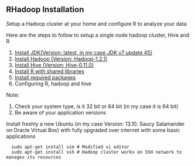 ## RHadoop Installation

Setup a Hadoop cluster at your home and configure R to analyze your data

Here are the steps to follow to setup a single node hadoop cluster, Hive and R

1.	[Install JDK(Version: latest, in my case JDK v7 update 45)](Install/Javainstall.md)
2.	[Install Hadoop (Version: Hadoop-1.2.1)](Install/Hadoopinstall.md)
3.	[Install Hive (Version: Hive-0.11.0)](Install/Hiveinstall.md)
4.	[Install R with shared libraries](Install/RInstall.md)
5.	[Install required packages](Install/Rpakinstall.md)
6.	Configuring R, hadoop and hive

Note:

1. Check your system type, is it 32 bit or 64 bit (in my case it is 64 bit)
2. Be aware of your application versions

Install freshly a new Ubuntu (in my case Version: 13.10. Saucy Salamander on Oracle Virtual Box) with fully upgraded over internet with some basic applications 
```
  sudo apt-get install vim # Modified vi editor
  sudo apt-get install ssh # Hadoop cluster works on SSH network to manages its resources
```
